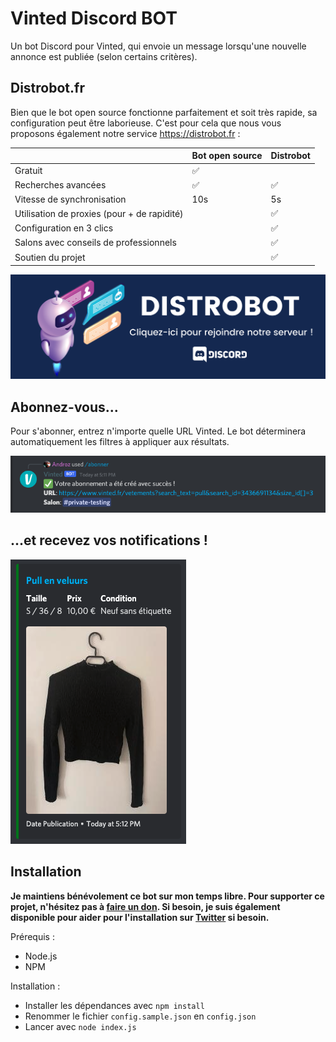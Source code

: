 # Vinted Discord BOT

Un bot Discord pour Vinted, qui envoie un message lorsqu'une nouvelle annonce est publiée (selon certains critères).

## Distrobot.fr

Bien que le bot open source fonctionne parfaitement et soit très rapide, sa configuration peut être laborieuse. C'est pour cela que nous vous proposons également notre service https://distrobot.fr :

|                                             | **Bot open source** | **Distrobot** |
|---------------------------------------------|---------------------|---------------|
| Gratuit                                     | ✅                   |               |
| Recherches avancées                         | ✅                   | ✅             |
| Vitesse de synchronisation                  | 10s                 | 5s            |
| Utilisation de proxies (pour + de rapidité) |                     | ✅             |
| Configuration en 3 clics                    |                     | ✅             |
| Salons avec conseils de professionnels      |                     | ✅             |
| Soutien du projet                           |                     | ✅             |

[![banner](./banner.png)](https://distrobot.fr)

## Abonnez-vous...

Pour s'abonner, entrez n'importe quelle URL Vinted. Le bot déterminera automatiquement les filtres à appliquer aux résultats.

![abo](./examples/abonner.png)

## ...et recevez vos notifications !

![notif](./examples/notif.png)

## Installation

**Je maintiens bénévolement ce bot sur mon temps libre. Pour supporter ce projet, n'hésitez pas à [faire un don](https://paypal.com/andr0z). Si besoin, je suis également disponible pour aider pour l'installation sur [Twitter](https://twitter.com/androz2091) si besoin.**

Prérequis :

* Node.js
* NPM

Installation :

* Installer les dépendances avec `npm install`
* Renommer le fichier `config.sample.json` en `config.json`
* Lancer avec `node index.js`
